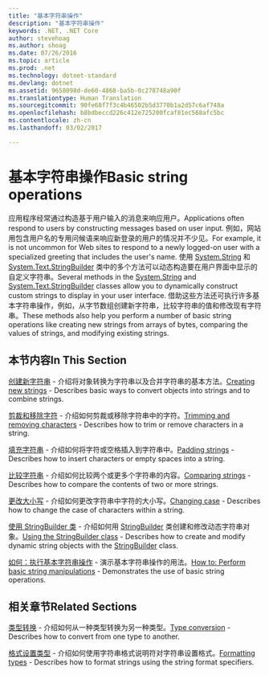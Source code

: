 ```yaml
---
title: "基本字符串操作"
description: "基本字符串操作"
keywords: .NET, .NET Core
author: stevehoag
ms.author: shoag
ms.date: 07/26/2016
ms.topic: article
ms.prod: .net
ms.technology: dotnet-standard
ms.devlang: dotnet
ms.assetid: 9658098d-de60-4868-ba5b-0c278748a90f
ms.translationtype: Human Translation
ms.sourcegitcommit: 90fe68f7f3c4b46502b5d3770b1a2d57c6af748a
ms.openlocfilehash: b8bdbeccd226c412e725200fcaf81ec568afc5bc
ms.contentlocale: zh-cn
ms.lasthandoff: 03/02/2017

---
```


# <a name="basic-string-operations"></a><span data-ttu-id="79c8b-104">基本字符串操作</span><span class="sxs-lookup"><span data-stu-id="79c8b-104">Basic string operations</span></span>

<span data-ttu-id="79c8b-105">应用程序经常通过构造基于用户输入的消息来响应用户。</span><span class="sxs-lookup"><span data-stu-id="79c8b-105">Applications often respond to users by constructing messages based on user input.</span></span> <span data-ttu-id="79c8b-106">例如，网站用包含用户名的专用问候语来响应新登录的用户的情况并不少见。</span><span class="sxs-lookup"><span data-stu-id="79c8b-106">For example, it is not uncommon for Web sites to respond to a newly logged-on user with a specialized greeting that includes the user's name.</span></span> <span data-ttu-id="79c8b-107">使用 [System.String](xref:System.String) 和 [System.Text.StringBuilder](xref:System.Text.StringBuilder) 类中的多个方法可以动态构造要在用户界面中显示的自定义字符串。</span><span class="sxs-lookup"><span data-stu-id="79c8b-107">Several methods in the [System.String](xref:System.String) and [System.Text.StringBuilder](xref:System.Text.StringBuilder) classes allow you to dynamically construct custom strings to display in your user interface.</span></span> <span data-ttu-id="79c8b-108">借助这些方法还可执行许多基本字符串操作，例如，从字节数组创建新字符串，比较字符串的值和修改现有字符串。</span><span class="sxs-lookup"><span data-stu-id="79c8b-108">These methods also help you perform a number of basic string operations like creating new strings from arrays of bytes, comparing the values of strings, and modifying existing strings.</span></span>

## <a name="in-this-section"></a><span data-ttu-id="79c8b-109">本节内容</span><span class="sxs-lookup"><span data-stu-id="79c8b-109">In This Section</span></span>

<span data-ttu-id="79c8b-110">[创建新字符串](creating-new.md) - 介绍将对象转换为字符串以及合并字符串的基本方法。</span><span class="sxs-lookup"><span data-stu-id="79c8b-110">[Creating new strings](creating-new.md) - Describes basic ways to convert objects into strings and to combine strings.</span></span>

<span data-ttu-id="79c8b-111">[剪裁和移除字符](trimming.md) - 介绍如何剪裁或移除字符串中的字符。</span><span class="sxs-lookup"><span data-stu-id="79c8b-111">[Trimming and removing characters](trimming.md) - Describes how to trim or remove characters in a string.</span></span> 

<span data-ttu-id="79c8b-112">[填充字符串](padding.md) - 介绍如何将字符或空格插入到字符串中。</span><span class="sxs-lookup"><span data-stu-id="79c8b-112">[Padding strings](padding.md) - Describes how to insert characters or empty spaces into a string.</span></span>

<span data-ttu-id="79c8b-113">[比较字符串](comparing.md) - 介绍如何比较两个或更多个字符串的内容。</span><span class="sxs-lookup"><span data-stu-id="79c8b-113">[Comparing strings](comparing.md) - Describes how to compare the contents of two or more strings.</span></span>

<span data-ttu-id="79c8b-114">[更改大小写](changing-case.md) - 介绍如何更改字符串中字符的大小写。</span><span class="sxs-lookup"><span data-stu-id="79c8b-114">[Changing case](changing-case.md) - Describes how to change the case of characters within a string.</span></span>

<span data-ttu-id="79c8b-115">[使用 StringBuilder 类](stringbuilder.md) - 介绍如何用 [StringBuilder](xref:System.Text.StringBuilder) 类创建和修改动态字符串对象。</span><span class="sxs-lookup"><span data-stu-id="79c8b-115">[Using the StringBuilder class](stringbuilder.md) - Describes how to create and modify dynamic string objects with the [StringBuilder](xref:System.Text.StringBuilder) class.</span></span>

<span data-ttu-id="79c8b-116">[如何：执行基本字符串操作](basic-manipulations.md) - 演示基本字符串操作的用法。</span><span class="sxs-lookup"><span data-stu-id="79c8b-116">[How to: Perform basic string manipulations](basic-manipulations.md) - Demonstrates the use of basic string operations.</span></span>

## <a name="related-sections"></a><span data-ttu-id="79c8b-117">相关章节</span><span class="sxs-lookup"><span data-stu-id="79c8b-117">Related Sections</span></span>

<span data-ttu-id="79c8b-118">[类型转换](type-conversion.md) - 介绍如何从一种类型转换为另一种类型。</span><span class="sxs-lookup"><span data-stu-id="79c8b-118">[Type conversion](type-conversion.md) - Describes how to convert from one type to another.</span></span>

<span data-ttu-id="79c8b-119">[格式设置类型](formatting-types.md) - 介绍如何使用字符串格式说明符对字符串设置格式。</span><span class="sxs-lookup"><span data-stu-id="79c8b-119">[Formatting types](formatting-types.md) - Describes how to format strings using the string format specifiers.</span></span>



